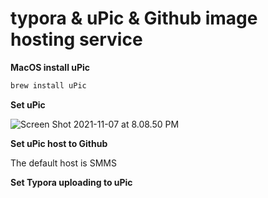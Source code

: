 # typora & uPic & Github image hosting service


**MacOS install uPic**

```bash
brew install uPic
```

**Set uPic**

![Screen Shot 2021-11-07 at 8.08.50 PM](https://cdn.jsdelivr.net/gh/JoshuaChou2018/oss@main/uPic/Screen%20Shot%202021-11-07%20at%208.08.50%20PM.png)

**Set uPic host to Github**

The default host is SMMS

**Set Typora uploading to uPic**




